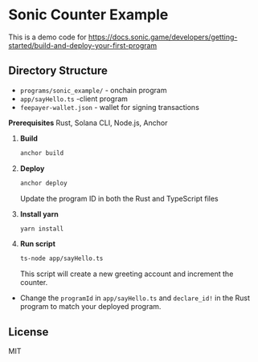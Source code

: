 # Sonic Counter Example

This is a demo code for https://docs.sonic.game/developers/getting-started/build-and-deploy-your-first-program


## Directory Structure

- `programs/sonic_example/` - onchain program
- `app/sayHello.ts` -client program
- `feepayer-wallet.json` - wallet for signing transactions


**Prerequisites**
Rust, Solana CLI, Node.js, Anchor

1. **Build**
   ```sh
   anchor build
   ```
2. **Deploy**
   ```sh
   anchor deploy
   ```
   Update the program ID in both the Rust and TypeScript files

3. **Install yarn**
   ```sh
   yarn install
   ```
4. **Run script**
   ```sh
   ts-node app/sayHello.ts
   ```
   This script will create a new greeting account and increment the counter.

- Change the `programId` in `app/sayHello.ts` and `declare_id!` in the Rust program to match your deployed program.

## License
MIT
